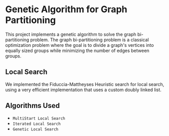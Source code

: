 # Genetic Algorithm for Graph Partitioning

This project implements a genetic algorithm to solve the graph bi-partitioning problem. The graph bi-partitioning problem is a classical optimization problem where the goal is to divide a graph's vertices into equally sized groups while minimizing the number of edges between groups.

## Local Search

We implemented the Fiduccia-Mattheyses Heuristic search for local search, using a very efficient implementation that uses a custom doubly linked list.


## Algorithms Used

- `MultiStart Local Search`
- `Iterated Local Search`
- `Genetic Local Search`

